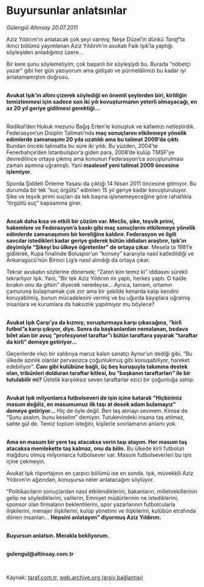 # Buyursunlar anlatsınlar

*Gülengül Altınsay 20.07.2011*

<div class="yazi"><p>Aziz Yıldırım’ın anlatacak çok şeyi varmış; Neşe Düzel’in dünkü <i>Taraf</i>’ta ikinci bölümü yayımlanan Aziz Yıldırım’ın avukatı Faik Işık’la yaptığı söyleşiden anladığımız üzere... </p>
<p>Bir kere şunu söylemeliyim; çok başarılı bir söyleşiydi bu. Burada “nöbetçi yazar” gibi her gün yazıyorum ama gidişatı ve pürmelâlimizi bu kadar iyi anlatamamıştım doğrusu.</p>
<p><b><br/>Avukat Işık’ın altını çizerek söylediği en önemli şeylerden biri, kirliliğin temizlenmesi için sadece son iki yılı kovuşturmanın yeterli olmayacağı, en az 20 yıl geriye gidilmesi gerektiği... </b></p>
<p><i><br/>Radikal</i>’den Hukuk mezunu Bağış Erten’le konuştuk ve kafamızı netleştirdik. Federasyon’un Disiplin Talimatı’nda <b>maç sonuçlarını etkilemeye yönelik edimlerde zamanaşımı 20 yıla uzatıldı ama bu talimat 2009’da çıktı</b>. Bundan önceki talimatta bu süre iki yıldı. Bu yüzden, 2004’te Fenerbahçe’den İstanbulspor’a giden para, 2008’de kulüp TMSF’ye devredilince ortaya çıkmış ama konunun Federasyon’ca soruşturulması zaman aşımına uğramıştı. Yani <b>maalesef yeni talimat 2009 öncesine işlemiyor</b>. </p>
<p>Sporda Şiddeti Önleme Yasası da çıktığı 14 Nisan 2011 öncesine gitmiyor. Bu durumda bir tek “suç örgütü” edimleri 15 yıl geriye kadar kovuşturuluyor. Şike ve teşvik primi suçları da tek başına işlenemeyeceğine göre rahatlıkla “örgütlü suç” kapsamına girer.</p>
<p><b><br/>Ancak daha kısa ve etkili bir çözüm var. Meclis, şike, teşvik primi, hakemlere ve Federasyon’a baskı gibi maç sonuçlarını etkilemeye yönelik edimlerde zamanaşımını bir kereliğine kaldırır. Federasyon ve ilgili savcılar istedikleri kadar geriye giderek bütün iddiaları araştırır, Işık’ın deyimiyle “Şikeyi bu ülkeye öğretenler” de ortaya çıkar.</b> Mesela ta 1981’e gidilerek, Kupa finalinde Boluspor’un “konsey” kararıyla nasıl katledildiği ve Ankaragücü’nün Birinci Lig’e nasıl alındığı da ortaya çıkar.</p>
<p>Tekrar avukatın sözlerine dönersek; “Zaten kim temiz ki” iddiasını sürekli tekrarlıyor Işık. Yani, “Bir tek Aziz Yıldırım mı yaptı, herkes yaptı. O halde bırakın onu da gitsin” diyecek neredeyse... Ayrıca, tamam, ortamın çamuruna bulaşmamak çok zor ama bir şekilde kenarda kalıp kendini koruyabilmiş, bunun mücadelesini vermiş ve bu uğurda kayıplara uğramış insanlara ve kurumlara da haksızlık yapılmıyor mu böylece?</p>
<p><b><br/>Avukat Işık Çarşı’ya da kızmış; soruşturmaya karşı çıkacağına, “kirli futbol”a karşı çıkıyor, diye. Sonra da başkanlardan nemalanan, bedava bilet alan bir avuç “profesyonel taraftar”ı bütün taraftara yayarak “taraftar da kirli” demeye getiriyor...</b></p>
<p>Geçenlerde ırkçı bir saldırıya maruz kalan sanatçı Aynur’un dediği gibi, “Bu ülkede azınlık olanlar pervasızca çoğunlukmuş gibi konuşabiliyor, hareket edebiliyor”. <b>Canı gibi kulübüne bağlı, üç beş kuruşuyla takımına destek olan, tribünleri dolduran taraftar kitlesi, bu “başkanın taraftarları” ile bir tutulabilir mi?</b> Üstelik karşılıksız seven taraftarlar ezici bir çoğunluğa sahip. </p>
<p><b><br/>Avukat Işık milyonlarca futbolseveri de işin içine katarak “Hiçbirimiz masum değiliz, en masumumuz ilk taşı at desek adam bulamayız” demeye getiriyor...</b> Hiç de öyle değil. Ben taş atmayı sevmem. Kimse de “Şunu asalım, bunu keselim” demiyor. Tutukevindeki insana taş atılmaz, sahte gül de. Temiz toplum isteğini, kişilerle sınırlamanın anlamı yok.</p>
<p><b><br/>Ama en masum bir yere taş atacaksa verin taşı atayım. Her masum taş atacaksa memlekette taş kalmaz, onu da bilin.</b> Bu ülkede kirli futbolun mağduru olmuş milyonlarca futbolsever var. Masum futbolseverleri bu işin içine çekmeyin.</p>
<p>Avukat Işık röportajının en çarpıcı bölümü ise en sonda. Işık, müvekkili Aziz Yıldırım’ın ağzından, konuşursa neler anlatacağını söylüyor.</p>
<p>“Politikacıların sonuçlardan nasıl etkilendiklerini, bakanların, milletvekillerinin gelip ne söylediklerini, valilerin, Emniyet müdürlerinin ne istediklerini, sponsor olan firmaların beklentilerini, spor yazarlarının futbolcularla ilişkilerini, menajer ilişkilerini, kulüp yönetimi ve ilişkilerini, kulübün etrafında dönen insanları... <b>Hepsini anlatayım” diyormuş Aziz Yıldırım.</b></p>
<p><b><br/>Buyursun anlatsın. Merakla bekliyorum. </b></p>
<p><b><br/>gulengul@altinsay.com.tr</b></p>
<p><b> </b></p>
</div>

Kaynak: [taraf.com.tr](http://www.taraf.com.tr/gulengul-altinsay/makale-buyursunlar-anlatsinlar.htm), [web.archive.org (arşiv bağlantısı)](http://web.archive.org/web/20130624061923/http://www.taraf.com.tr/gulengul-altinsay/makale-buyursunlar-anlatsinlar.htm)
